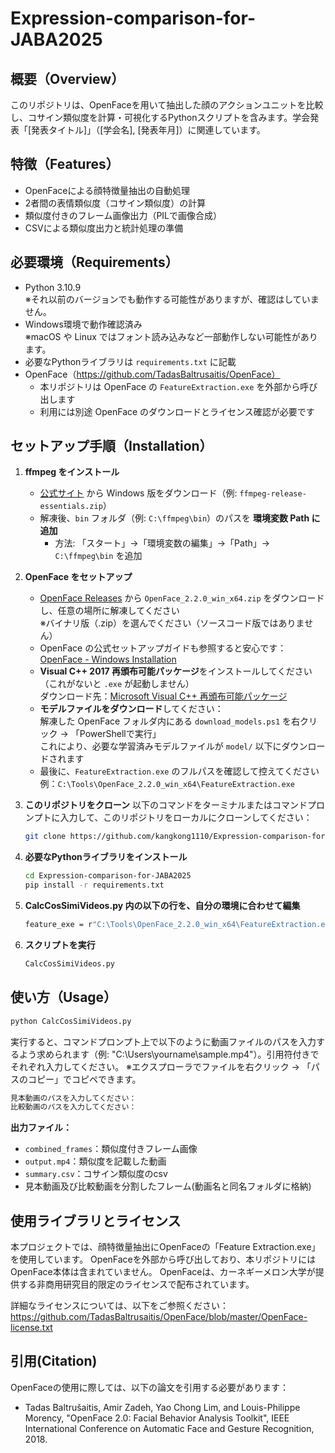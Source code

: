 # Expression-comparison-for-JABA2025

## 概要（Overview）
このリポジトリは、OpenFaceを用いて抽出した顔のアクションユニットを比較し、コサイン類似度を計算・可視化するPythonスクリプトを含みます。学会発表「[発表タイトル]」（[学会名], [発表年月]）に関連しています。

## 特徴（Features）
- OpenFaceによる顔特徴量抽出の自動処理
- 2者間の表情類似度（コサイン類似度）の計算
- 類似度付きのフレーム画像出力（PILで画像合成）
- CSVによる類似度出力と統計処理の準備

## 必要環境（Requirements）
- Python 3.10.9  
  ※それ以前のバージョンでも動作する可能性がありますが、確認はしていません。
- Windows環境で動作確認済み  
  ※macOS や Linux ではフォント読み込みなど一部動作しない可能性があります。
- 必要なPythonライブラリは `requirements.txt` に記載
- OpenFace（https://github.com/TadasBaltrusaitis/OpenFace）  
  - 本リポジトリは OpenFace の `FeatureExtraction.exe` を外部から呼び出します  
  - 利用には別途 OpenFace のダウンロードとライセンス確認が必要です

## セットアップ手順（Installation）

1. **ffmpeg をインストール**
   - [公式サイト](https://ffmpeg.org/download.html) から Windows 版をダウンロード（例: `ffmpeg-release-essentials.zip`）
   - 解凍後、`bin` フォルダ（例: `C:\ffmpeg\bin`）のパスを **環境変数 Path に追加**
     - 方法: 「スタート」→「環境変数の編集」→「Path」→ `C:\ffmpeg\bin` を追加

2. **OpenFace をセットアップ**
   - [OpenFace Releases](https://github.com/TadasBaltrusaitis/OpenFace/releases) から `OpenFace_2.2.0_win_x64.zip` をダウンロードし、任意の場所に解凍してください  
     ※バイナリ版（.zip）を選んでください（ソースコード版ではありません）
   - OpenFace の公式セットアップガイドも参照すると安心です：  
     [OpenFace - Windows Installation](https://github.com/TadasBaltrusaitis/OpenFace/wiki/Windows-Installation)
   - **Visual C++ 2017 再頒布可能パッケージ**をインストールしてください（これがないと `.exe` が起動しません）  
     ダウンロード先：[Microsoft Visual C++ 再頒布可能パッケージ](https://visualstudio.microsoft.com/ja/downloads/)
   - **モデルファイルをダウンロード**してください：  
     解凍した OpenFace フォルダ内にある `download_models.ps1` を右クリック → 「PowerShellで実行」  
     これにより、必要な学習済みモデルファイルが `model/` 以下にダウンロードされます
   - 最後に、`FeatureExtraction.exe` のフルパスを確認して控えてください  
     例：`C:\Tools\OpenFace_2.2.0_win_x64\FeatureExtraction.exe`

3. **このリポジトリをクローン**
以下のコマンドをターミナルまたはコマンドプロンプトに入力して、このリポジトリをローカルにクローンしてください：
   ```bash
   git clone https://github.com/kangkong1110/Expression-comparison-for-JABA2025.git
   ```
   
4. **必要なPythonライブラリをインストール**
   ```bash
   cd Expression-comparison-for-JABA2025
   pip install -r requirements.txt
   
5. **CalcCosSimiVideos.py 内の以下の行を、自分の環境に合わせて編集**
   ```bash
   feature_exe = r"C:\Tools\OpenFace_2.2.0_win_x64\FeatureExtraction.exe"
   
6. **スクリプトを実行**
   ```bash
   CalcCosSimiVideos.py

## 使い方（Usage）
```bash
python CalcCosSimiVideos.py
```

実行すると、コマンドプロンプト上で以下のように動画ファイルのパスを入力するよう求められます（例: "C:\Users\yourname\sample.mp4"）。引用符付きでそれぞれ入力してください。
※エクスプローラでファイルを右クリック → 「パスのコピー」でコピペできます。
```bash
見本動画のパスを入力してください：
比較動画のパスを入力してください：
```

**出力ファイル：**
- `combined_frames`：類似度付きフレーム画像
- `output.mp4`：類似度を記載した動画
- `summary.csv`：コサイン類似度のcsv
- 見本動画及び比較動画を分割したフレーム(動画名と同名フォルダに格納)

## 使用ライブラリとライセンス

本プロジェクトでは、顔特徴量抽出にOpenFaceの「Feature Extraction.exe」を使用しています。
OpenFaceを外部から呼び出しており、本リポジトリにはOpenFace本体は含まれていません。
OpenFaceは、カーネギーメロン大学が提供する非商用研究目的限定のライセンスで配布されています。

詳細なライセンスについては、以下をご参照ください：
https://github.com/TadasBaltrusaitis/OpenFace/blob/master/OpenFace-license.txt

## 引用(Citation)
OpenFaceの使用に際しては、以下の論文を引用する必要があります：

- Tadas Baltrušaitis, Amir Zadeh, Yao Chong Lim, and Louis-Philippe Morency,
  "OpenFace 2.0: Facial Behavior Analysis Toolkit",
  IEEE International Conference on Automatic Face and Gesture Recognition, 2018.

